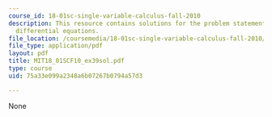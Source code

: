 ```yaml
---
course_id: 18-01sc-single-variable-calculus-fall-2010
description: This resource contains solutions for the problem statements related to
  differential equations.
file_location: /coursemedia/18-01sc-single-variable-calculus-fall-2010/75a33e099a2348a6b07267b0794a57d3_MIT18_01SCF10_ex39sol.pdf
file_type: application/pdf
layout: pdf
title: MIT18_01SCF10_ex39sol.pdf
type: course
uid: 75a33e099a2348a6b07267b0794a57d3

---
```

None